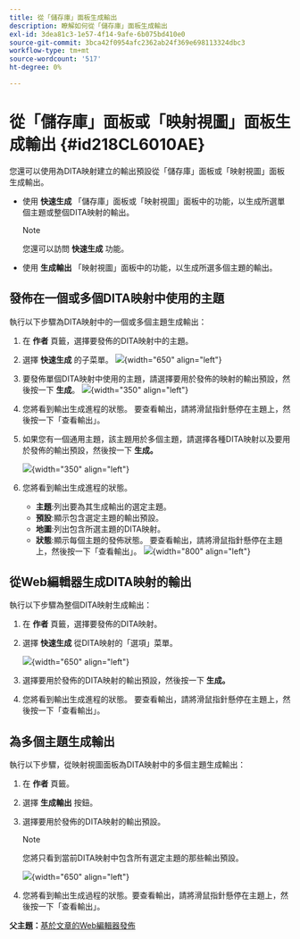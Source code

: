 ```yaml
---
title: 從「儲存庫」面板生成輸出
description: 瞭解如何從「儲存庫」面板生成輸出
exl-id: 3dea81c3-1e57-4f14-9afe-6b075bd410e0
source-git-commit: 3bca42f0954afc2362ab24f369e698113324dbc3
workflow-type: tm+mt
source-wordcount: '517'
ht-degree: 0%

---
```


# 從「儲存庫」面板或「映射視圖」面板生成輸出 {#id218CL6010AE}

您還可以使用為DITA映射建立的輸出預設從「儲存庫」面板或「映射視圖」面板生成輸出。

- 使用 **快速生成** 「儲存庫」面板或「映射視圖」面板中的功能，以生成所選單個主題或整個DITA映射的輸出。

   >[!NOTE]
   >
   > 您還可以訪問 **快速生成** 功能。

- 使用 **生成輸出** 「映射視圖」面板中的功能，以生成所選多個主題的輸出。

## 發佈在一個或多個DITA映射中使用的主題

執行以下步驟為DITA映射中的一個或多個主題生成輸出：

1. 在 **作者** 頁籤，選擇要發佈的DITA映射中的主題。

1. 選擇 **快速生成** 的子菜單。
   ![](images/select-topic-options-menu_cs.png){width="650" align="left"}

1. 要發佈單個DITA映射中使用的主題，請選擇要用於發佈的映射的輸出預設，然後按一下 **生成**。
   ![](images/select-preset_cs.png){width="350" align="left"}

1. 您將看到輸出生成進程的狀態。 要查看輸出，請將滑鼠指針懸停在主題上，然後按一下「查看輸出」。

1. 如果您有一個通用主題，該主題用於多個主題，請選擇各種DITA映射以及要用於發佈的輸出預設，然後按一下 **生成。**

   ![](images/select-preset-multiple-maps_cs.png){width="350" align="left"}

1. 您將看到輸出生成進程的狀態。

   - **主題**:列出要為其生成輸出的選定主題。
   - **預設**:顯示包含選定主題的輸出預設。
   - **地圖**:列出包含所選主題的DITA映射。
   - **狀態**:顯示每個主題的發佈狀態。
要查看輸出，請將滑鼠指針懸停在主題上，然後按一下「查看輸出」。
      ![](images/output-multiple-maps_cs.png){width="800" align="left"}


## 從Web編輯器生成DITA映射的輸出

執行以下步驟為整個DITA映射生成輸出：

1. 在 **作者** 頁籤，選擇要發佈的DITA映射。

1. 選擇 **快速生成** 從DITA映射的「選項」菜單。

   ![](images/select-map-options-menu_cs.png){width="650" align="left"}

1. 選擇要用於發佈的DITA映射的輸出預設，然後按一下 **生成。**

1. 您將看到輸出生成進程的狀態。 要查看輸出，請將滑鼠指針懸停在主題上，然後按一下「查看輸出」。


## 為多個主題生成輸出

執行以下步驟，從映射視圖面板為DITA映射中的多個主題生成輸出：

1. 在 **作者** 頁籤。

1. 選擇 **生成輸出** 按鈕。

1. 選擇要用於發佈的DITA映射的輸出預設。

   >[!NOTE]
   >
   > 您將只看到當前DITA映射中包含所有選定主題的那些輸出預設。

   ![](images/generate-output-multiple-topics_cs.png){width="650" align="left"}

1. 您將看到輸出生成過程的狀態。要查看輸出，請將滑鼠指針懸停在主題上，然後按一下「查看輸出」。


**父主題：**[&#x200B;基於文章的Web編輯器發佈](web-editor-article-publishing.md)
